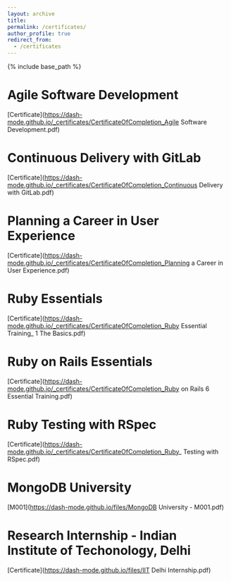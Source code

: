 ```yaml
---
layout: archive
title:
permalink: /certificates/
author_profile: true
redirect_from:
  - /certificates
---
```


{% include base_path %}

Agile Software Development
===
[Certificate](https://dash-mode.github.io/_certificates/CertificateOfCompletion_Agile Software Development.pdf)

Continuous Delivery with GitLab
===
[Certificate](https://dash-mode.github.io/_certificates/CertificateOfCompletion_Continuous Delivery with GitLab.pdf)

Planning a Career in User Experience
===
[Certificate](https://dash-mode.github.io/_certificates/CertificateOfCompletion_Planning a Career in User Experience.pdf)

Ruby Essentials
===
[Certificate](https://dash-mode.github.io/_certificates/CertificateOfCompletion_Ruby Essential Training_ 1 The Basics.pdf)

Ruby on Rails Essentials
===
[Certificate](https://dash-mode.github.io/_certificates/CertificateOfCompletion_Ruby on Rails 6 Essential Training.pdf)

Ruby Testing with RSpec
===
[Certificate](https://dash-mode.github.io/_certificates/CertificateOfCompletion_Ruby_ Testing with RSpec.pdf)

MongoDB University 
===
[M001](https://dash-mode.github.io/files/MongoDB University - M001.pdf)

Research Internship - Indian Institute of Techonology, Delhi
===
[Certificate](https://dash-mode.github.io/files/IIT Delhi Internship.pdf)

